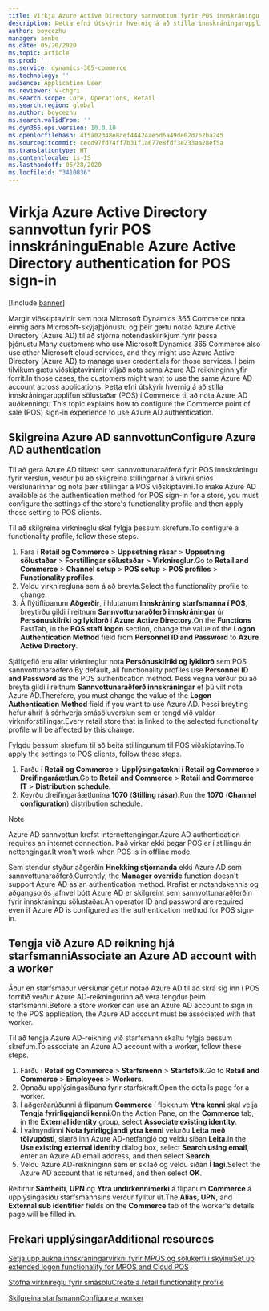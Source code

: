 ```yaml
---
title: Virkja Azure Active Directory sannvottun fyrir POS innskráningu
description: Þetta efni útskýrir hvernig á að stilla innskráningarupplifunina fyrir Microsoft Dynamics 365 Commerce sölustað (POS) þannig að hún noti Azure Active Directory auðkenningu.
author: boycezhu
manager: annbe
ms.date: 05/20/2020
ms.topic: article
ms.prod: ''
ms.service: dynamics-365-commerce
ms.technology: ''
audience: Application User
ms.reviewer: v-chgri
ms.search.scope: Core, Operations, Retail
ms.search.region: global
ms.author: boycezhu
ms.search.validFrom: ''
ms.dyn365.ops.version: 10.0.10
ms.openlocfilehash: 4f5a02348e8cef44424ae5d6a49de02d762ba245
ms.sourcegitcommit: cecd97fd74ff7b31f1a677e8fdf3e233aa28ef5a
ms.translationtype: HT
ms.contentlocale: is-IS
ms.lasthandoff: 05/28/2020
ms.locfileid: "3410036"
---
```

# <a name="enable-azure-active-directory-authentication-for-pos-sign-in"></a><span data-ttu-id="3f483-103">Virkja Azure Active Directory sannvottun fyrir POS innskráningu</span><span class="sxs-lookup"><span data-stu-id="3f483-103">Enable Azure Active Directory authentication for POS sign-in</span></span>
[!include [banner](includes/banner.md)]


<span data-ttu-id="3f483-104">Margir viðskiptavinir sem nota Microsoft Dynamics 365 Commerce nota einnig aðra Microsoft-skýjaþjónustu og þeir gætu notað Azure Active Directory (Azure AD) til að stjórna notendaskilríkjum fyrir þessa þjónustu.</span><span class="sxs-lookup"><span data-stu-id="3f483-104">Many customers who use Microsoft Dynamics 365 Commerce also use other Microsoft cloud services, and they might use Azure Active Directory (Azure AD) to manage user credentials for those services.</span></span> <span data-ttu-id="3f483-105">Í þeim tilvikum gætu viðskiptavinirnir viljað nota sama Azure AD reikninginn yfir forrit.</span><span class="sxs-lookup"><span data-stu-id="3f483-105">In those cases, the customers might want to use the same Azure AD account across applications.</span></span> <span data-ttu-id="3f483-106">Þetta efni útskýrir hvernig á að stilla innskráningarupplifun sölustaðar (POS) í Commerce til að nota Azure AD auðkenningu.</span><span class="sxs-lookup"><span data-stu-id="3f483-106">This topic explains how to configure the Commerce point of sale (POS) sign-in experience to use Azure AD authentication.</span></span>

## <a name="configure-azure-ad-authentication"></a><span data-ttu-id="3f483-107">Skilgreina Azure AD sannvottun</span><span class="sxs-lookup"><span data-stu-id="3f483-107">Configure Azure AD authentication</span></span>

<span data-ttu-id="3f483-108">Til að gera Azure AD tiltækt sem sannvottunaraðferð fyrir POS innskráningu fyrir verslun, verður þú að skilgreina stillingarnar á virkni sniðs verslunarinnar og nota þær stillingar á POS viðskiptavini.</span><span class="sxs-lookup"><span data-stu-id="3f483-108">To make Azure AD available as the authentication method for POS sign-in for a store, you must configure the settings of the store's functionality profile and then apply those setting to POS clients.</span></span>

<span data-ttu-id="3f483-109">Til að skilgreina virknireglu skal fylgja þessum skrefum.</span><span class="sxs-lookup"><span data-stu-id="3f483-109">To configure a functionality profile, follow these steps.</span></span>

1. <span data-ttu-id="3f483-110">Fara í **Retail og Commerce** \> **Uppsetning rásar** \> **Uppsetning sölustaðar** \> **Forstillingar sölustaðar** \> **Virknireglur**.</span><span class="sxs-lookup"><span data-stu-id="3f483-110">Go to **Retail and Commerce** \> **Channel setup** \> **POS setup** \> **POS profiles** \> **Functionality profiles**.</span></span>
1. <span data-ttu-id="3f483-111">Veldu virkniregluna sem á að breyta.</span><span class="sxs-lookup"><span data-stu-id="3f483-111">Select the functionality profile to change.</span></span>
1. <span data-ttu-id="3f483-112">Á flýtiflipanum **Aðgerðir**, í hlutanum **Innskráning starfsmanna í POS**, breytirðu gildi í reitnum **Sannvottunaraðferð innskráningar** úr **Persónuskilríki og lykilorð** í **Azure Active Directory**.</span><span class="sxs-lookup"><span data-stu-id="3f483-112">On the **Functions** FastTab, in the **POS staff logon** section, change the value of the **Logon Authentication Method** field from **Personnel ID and Password** to **Azure Active Directory**.</span></span>

<span data-ttu-id="3f483-113">Sjálfgefið eru allar virknireglur nota **Persónuskilríki og lykilorð** sem POS sannvottunaraðferð.</span><span class="sxs-lookup"><span data-stu-id="3f483-113">By default, all functionality profiles use **Personnel ID and Password** as the POS authentication method.</span></span> <span data-ttu-id="3f483-114">Þess vegna verður þú að breyta gildi í reitnum **Sannvottunaraðferð innskráningar** ef þú vilt nota Azure AD.</span><span class="sxs-lookup"><span data-stu-id="3f483-114">Therefore, you must change the value of the **Logon Authentication Method** field if you want to use Azure AD.</span></span> <span data-ttu-id="3f483-115">Þessi breyting hefur áhrif á sérhverja smásöluverslun sem er tengd við valdar virkniforstillingar.</span><span class="sxs-lookup"><span data-stu-id="3f483-115">Every retail store that is linked to the selected functionality profile will be affected by this change.</span></span>

<span data-ttu-id="3f483-116">Fylgdu þessum skrefum til að beita stillingunum til POS viðskiptavina.</span><span class="sxs-lookup"><span data-stu-id="3f483-116">To apply the settings to POS clients, follow these steps.</span></span>

1. <span data-ttu-id="3f483-117">Farðu í **Retail og Commerce** \> **Upplýsingatækni í Retail og Commerce** \> **Dreifingaráætlun**.</span><span class="sxs-lookup"><span data-stu-id="3f483-117">Go to **Retail and Commerce** \> **Retail and Commerce IT** \> **Distribution schedule**.</span></span>
1. <span data-ttu-id="3f483-118">Keyrðu dreifingaráætlunina **1070** (**Stilling rásar**).</span><span class="sxs-lookup"><span data-stu-id="3f483-118">Run the **1070** (**Channel configuration**) distribution schedule.</span></span>

> [!NOTE]
> <span data-ttu-id="3f483-119">Azure AD sannvottun krefst internettengingar.</span><span class="sxs-lookup"><span data-stu-id="3f483-119">Azure AD authentication requires an internet connection.</span></span> <span data-ttu-id="3f483-120">Það virkar ekki þegar POS er í stillingu án nettengingar.</span><span class="sxs-lookup"><span data-stu-id="3f483-120">It won't work when POS is in offline mode.</span></span>
> 
> <span data-ttu-id="3f483-121">Sem stendur styður aðgerðin **Hnekking stjórnanda** ekki Azure AD sem sannvottunaraðferð.</span><span class="sxs-lookup"><span data-stu-id="3f483-121">Currently, the **Manager override** function doesn't support Azure AD as an authentication method.</span></span> <span data-ttu-id="3f483-122">Krafist er notandakennis og aðgangsorðs jafnvel þótt Azure AD er skilgreint sem sannvottunaraðferðin fyrir innskráningu sölustaðar.</span><span class="sxs-lookup"><span data-stu-id="3f483-122">An operator ID and password are required even if Azure AD is configured as the authentication method for POS sign-in.</span></span>

## <a name="associate-an-azure-ad-account-with-a-worker"></a><span data-ttu-id="3f483-123">Tengja við Azure AD reikning hjá starfsmanni</span><span class="sxs-lookup"><span data-stu-id="3f483-123">Associate an Azure AD account with a worker</span></span>

<span data-ttu-id="3f483-124">Áður en starfsmaður verslunar getur notað Azure AD til að skrá sig inn í POS forritið verður Azure AD-reikningurinn að vera tengdur þeim starfsmanni.</span><span class="sxs-lookup"><span data-stu-id="3f483-124">Before a store worker can use an Azure AD account to sign in to the POS application, the Azure AD account must be associated with that worker.</span></span>

<span data-ttu-id="3f483-125">Til að tengja Azure AD-reikning við starfsmann skaltu fylgja þessum skrefum.</span><span class="sxs-lookup"><span data-stu-id="3f483-125">To associate an Azure AD account with a worker, follow these steps.</span></span>

1. <span data-ttu-id="3f483-126">Farðu í **Retail og Commerce** \> **Starfsmenn** \> **Starfsfólk**.</span><span class="sxs-lookup"><span data-stu-id="3f483-126">Go to **Retail and Commerce** \> **Employees** \> **Workers**.</span></span>
1. <span data-ttu-id="3f483-127">Opnaðu upplýsingasíðuna fyrir starfskraft.</span><span class="sxs-lookup"><span data-stu-id="3f483-127">Open the details page for a worker.</span></span>
1. <span data-ttu-id="3f483-128">Í aðgerðarúðunni á flipanum **Commerce** í flokknum **Ytra kenni** skal velja **Tengja fyrirliggjandi kenni**.</span><span class="sxs-lookup"><span data-stu-id="3f483-128">On the Action Pane, on the **Commerce** tab, in the **External identity** group, select **Associate existing identity**.</span></span>
1. <span data-ttu-id="3f483-129">Í valmyndinni **Nota fyrirliggjandi ytra kenni** velurðu **Leita með tölvupósti**, slærð inn Azure AD-netfangið og veldu síðan **Leita**.</span><span class="sxs-lookup"><span data-stu-id="3f483-129">In the **Use existing external identity** dialog box, select **Search using email**, enter an Azure AD email address, and then select **Search**.</span></span>
1. <span data-ttu-id="3f483-130">Veldu Azure AD-reikninginn sem er skilað og veldu síðan **Í lagi**.</span><span class="sxs-lookup"><span data-stu-id="3f483-130">Select the Azure AD account that is returned, and then select **OK**.</span></span>

<span data-ttu-id="3f483-131">Reitirnir **Samheiti**, **UPN** og **Ytra undirkennimerki** á flipanum **Commerce** á upplýsingasíðu starfsmannsins verður fylltur út.</span><span class="sxs-lookup"><span data-stu-id="3f483-131">The **Alias**, **UPN**, and **External sub identifier** fields on the **Commerce** tab of the worker's details page will be filled in.</span></span>

## <a name="additional-resources"></a><span data-ttu-id="3f483-132">Frekari upplýsingar</span><span class="sxs-lookup"><span data-stu-id="3f483-132">Additional resources</span></span>

[<span data-ttu-id="3f483-133">Setja upp aukna innskráningarvirkni fyrir MPOS og sölukerfi í skýinu</span><span class="sxs-lookup"><span data-stu-id="3f483-133">Set up extended logon functionality for MPOS and Cloud POS</span></span>](extended-logon.md)

[<span data-ttu-id="3f483-134">Stofna virknireglu fyrir smásölu</span><span class="sxs-lookup"><span data-stu-id="3f483-134">Create a retail functionality profile</span></span>](retail-functionality-profile.md)

[<span data-ttu-id="3f483-135">Skilgreina starfsmann</span><span class="sxs-lookup"><span data-stu-id="3f483-135">Configure a worker</span></span>](https://docs.microsoft.com/dynamics365/commerce/tasks/worker)
